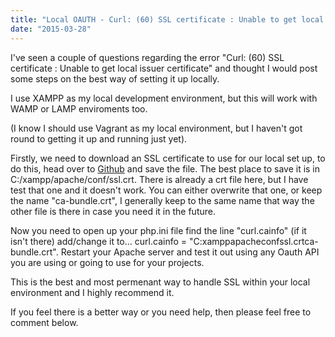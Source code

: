 ```yaml
---
title: "Local OAUTH - Curl: (60) SSL certificate : Unable to get local issuer certificate"
date: "2015-03-28"
---
```


I've seen a couple of questions regarding the error "Curl: (60) SSL certificate : Unable to get local issuer certificate" and thought I would post some steps on the best way of setting it up locally.

I use XAMPP as my local development environment, but this will work with WAMP or LAMP enviroments too.

(I know I should use Vagrant as my local environment, but I haven't got round to getting it up and running just yet).

Firstly, we need to download an SSL certificate to use for our local set up, to do this, head over to [Github](https://raw.githubusercontent.com/bagder/ca-bundle/master/ca-bundle.crt) and save the file. The best place to save it is in C:/xampp/apache/conf/ssl.crt. There is already a crt file here, but I have test that one and it doesn't work. You can either overwrite that one, or keep the name "ca-bundle.crt", I generally keep to the same name that way the other file is there in case you need it in the future.

Now you need to open up your php.ini file find the line "curl.cainfo" (if it isn't there) add/change it to... curl.cainfo = "C:xamppapacheconfssl.crtca-bundle.crt". Restart your Apache server and test it out using any Oauth API you are using or going to use for your projects.

This is the best and most permenant way to handle SSL within your local environment and I highly recommend it.

If you feel there is a better way or you need help, then please feel free to comment below.
